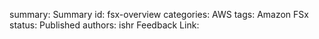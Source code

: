 summary: Summary
id: fsx-overview
categories: AWS
tags: Amazon FSx
status: Published
authors: ishr
Feedback Link: 

